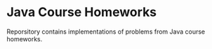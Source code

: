 # Java Course Homeworks

Reporsitory contains implementations of problems from Java course homeworks.
